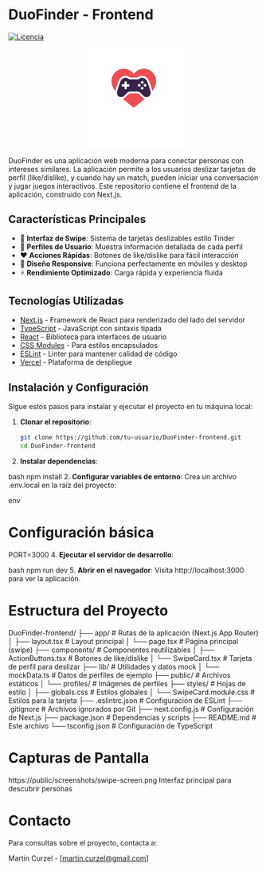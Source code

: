 # DuoFinder - Frontend

[![Licencia](https://img.shields.io/badge/Licencia-MIT-blue)](https://opensource.org/licenses/MIT)

<p align="center">
  <img src="public/logo.png" alt="Logo de DuoFinder" width="200">
</p>

DuoFinder es una aplicación web moderna para conectar personas con intereses similares. La aplicación permite a los usuarios deslizar tarjetas de perfil (like/dislike), y cuando hay un match, pueden iniciar una conversación y jugar juegos interactivos. Este repositorio contiene el frontend de la aplicación, construido con Next.js.

## Características Principales

- 🎴 **Interfaz de Swipe**: Sistema de tarjetas deslizables estilo Tinder
- 👤 **Perfiles de Usuario**: Muestra información detallada de cada perfil
- ❤️ **Acciones Rápidas**: Botones de like/dislike para fácil interacción
- 📱 **Diseño Responsive**: Funciona perfectamente en móviles y desktop
- ⚡ **Rendimiento Optimizado**: Carga rápida y experiencia fluida

## Tecnologías Utilizadas

- [Next.js](https://nextjs.org/) - Framework de React para renderizado del lado del servidor
- [TypeScript](https://www.typescriptlang.org/) - JavaScript con sintaxis tipada
- [React](https://reactjs.org/) - Biblioteca para interfaces de usuario
- [CSS Modules](https://github.com/css-modules/css-modules) - Para estilos encapsulados
- [ESLint](https://eslint.org/) - Linter para mantener calidad de código
- [Vercel](https://vercel.com/) - Plataforma de despliegue

## Instalación y Configuración

Sigue estos pasos para instalar y ejecutar el proyecto en tu máquina local:

1. **Clonar el repositorio**:
   ```bash
   git clone https://github.com/tu-usuario/DuoFinder-frontend.git
   cd DuoFinder-frontend

2. **Instalar dependencias**:

bash
npm install
2. **Configurar variables de entorno**:
Crea un archivo .env.local en la raíz del proyecto:

env
# Configuración básica
PORT=3000
4. **Ejecutar el servidor de desarrollo**:

bash
npm run dev
5. **Abrir en el navegador**:
Visita http://localhost:3000 para ver la aplicación.

# Estructura del Proyecto
DuoFinder-frontend/
├── app/                  # Rutas de la aplicación (Next.js App Router)
│   ├── layout.tsx        # Layout principal
│   └── page.tsx          # Página principal (swipe)
├── components/           # Componentes reutilizables
│   ├── ActionButtons.tsx # Botones de like/dislike
│   └── SwipeCard.tsx     # Tarjeta de perfil para deslizar
├── lib/                  # Utilidades y datos mock
│   └── mockData.ts       # Datos de perfiles de ejemplo
├── public/               # Archivos estáticos
│   └── profiles/         # Imágenes de perfiles
├── styles/               # Hojas de estilo
│   ├── globals.css       # Estilos globales
│   └── SwipeCard.module.css # Estilos para la tarjeta
├── .eslintrc.json        # Configuración de ESLint
├── .gitignore            # Archivos ignorados por Git
├── next.config.js        # Configuración de Next.js
├── package.json          # Dependencias y scripts
├── README.md             # Este archivo
└── tsconfig.json         # Configuración de TypeScript

# Capturas de Pantalla
https://public/screenshots/swipe-screen.png
Interfaz principal para descubrir personas

# Contacto
Para consultas sobre el proyecto, contacta a:

Martin Curzel - [martin.curzel@gmail.com]